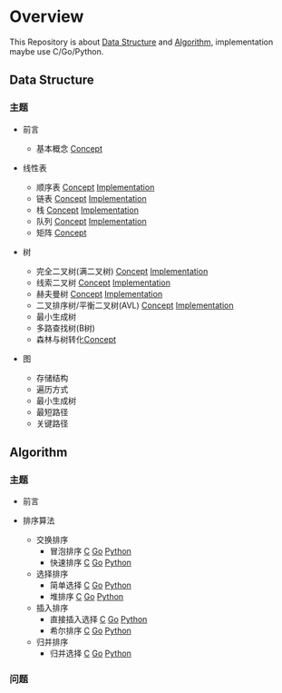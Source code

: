 # Overview

This Repository is about [Data Structure](#Data-Structure) and [Algorithm](#Algorithm), implementation maybe use C/Go/Python.

## Data Structure

### 主题

- 前言
    - 基本概念
        [Concept](theory.md#Basic-Concepts)
    
- 线性表
    - 顺序表
        [Concept](theory.md#Liner-Table)
        [Implementation](list)
    - 链表
        [Concept](theory.md#Liner-Table)
        [Implementation](linked_list)
    - 栈
        [Concept](theory.md#Stack-and-Queue)
        [Implementation](stack)
    - 队列
        [Concept](theory.md#Stack-and-Queue)
        [Implementation](queue)
    - 矩阵
        [Concept](theory.md#Matirx)

- 树
    - 完全二叉树(满二叉树)
        [Concept](theory.md#Binary-Tree)
        [Implementation](tree)
    - 线索二叉树
        [Concept](theory.md#Thread-Tree)
        [Implementation](tree)
    - 赫夫曼树
        [Concept](theory.md#Huffman-Tree)
        [Implementation](tree)
    - 二叉排序树/平衡二叉树(AVL)
        [Concept](theory.md#Balanced-Binary-Search-Tree)
        [Implementation](tree)
    - 最小生成树
    - 多路查找树(B树)
    - 森林与树转化[Concept](theory.md#Tree-And-Forest)
    
- 图
    - 存储结构
    - 遍历方式
    - 最小生成树
    - 最短路径
    - 关键路径

## Algorithm

### 主题

- 前言

- 排序算法
    - 交换排序
        - 冒泡排序
            [C](sort/c_impl/bubbl_sort.c) [Go](sort/go_impl)  [Python](sort/py_impl/bubble_sort.py)
        - 快速排序
            [C](sort/c_impl/quick_sort.c) [Go](sort/go_impl)  [Python](sort/py_impl/quick_sort.py)
    - 选择排序
        - 简单选择
            [C](sort/c_impl/select_sort.c) [Go](sort/go_impl)  [Python](sort/py_impl/select_sort.py)
        - 堆排序
            [C](sort/c_impl/heap_sort.c) [Go](sort/go_impl)  [Python](sort/py_impl/heap_sort.py)
    - 插入排序
        - 直接插入选择
            [C](sort/c_impl/insert_sort.c) [Go](sort/go_impl)  [Python](sort/py_impl/insert_sort.py)
        - 希尔排序
            [C](sort/c_impl/shell_sort.c) [Go](sort/go_impl)  [Python](sort/py_impl/shell_sort.py)
    - 归并排序
        - 归并选择
            [C](sort/c_impl/merge_sort.c) [Go](sort/go_impl)  [Python](sort/py_impl/merge_sort.py)
            
### 问题
